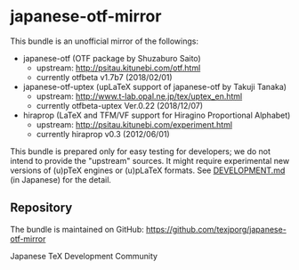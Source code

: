 # japanese-otf-mirror

This bundle is an unofficial mirror of the followings:

- japanese-otf
  (OTF package by Shuzaburo Saito)
    - upstream: http://psitau.kitunebi.com/otf.html
    - currently otfbeta v1.7b7 (2018/02/01)
- japanese-otf-uptex
  (upLaTeX support of japanese-otf by Takuji Tanaka)
    - upstream: http://www.t-lab.opal.ne.jp/tex/uptex_en.html
    - currently otfbeta-uptex Ver.0.22 (2018/12/07)
- hiraprop
  (LaTeX and TFM/VF support for Hiragino Proportional Alphabet)
    - upstream: http://psitau.kitunebi.com/experiment.html
    - currently hiraprop v0.3 (2012/06/01)

This bundle is prepared only for easy testing for developers;
we do not intend to provide the "upstream" sources.
It might require experimental new versions of (u)pTeX engines
or (u)pLaTeX formats.
See [DEVELOPMENT.md](./DEVELOPMENT.md) (in Japanese)
for the detail.

## Repository

The bundle is maintained on GitHub:
https://github.com/texjporg/japanese-otf-mirror

Japanese TeX Development Community
